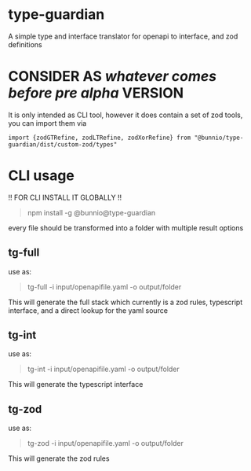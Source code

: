 # type-guardian

A simple type and interface translator for openapi to interface, and zod definitions

# CONSIDER AS _whatever comes before pre alpha_ VERSION

It is only intended as CLI tool, however it does contain a set of zod tools, you can import them via

```
import {zodGTRefine, zodLTRefine, zodXorRefine} from "@bunnio/type-guardian/dist/custom-zod/types"
```

# CLI usage

!! FOR CLI INSTALL IT GLOBALLY !!

> npm install -g @bunnio@type-guardian

every file should be transformed into a folder with multiple result options

## tg-full

use as:

> tg-full -i input/openapifile.yaml -o output/folder

This will generate the full stack which currently is a zod rules, typescript interface, and a direct lookup for the yaml source

## tg-int

use as:

> tg-int -i input/openapifile.yaml -o output/folder

This will generate the typescript interface

## tg-zod

use as:

> tg-zod -i input/openapifile.yaml -o output/folder

This will generate the zod rules
